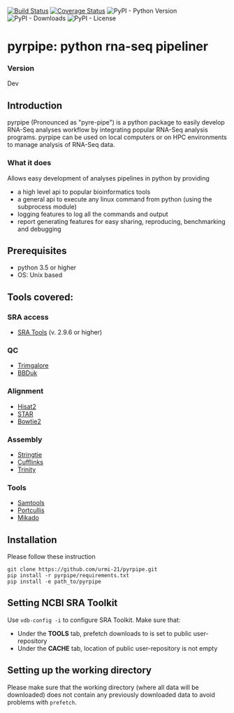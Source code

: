 [![Build Status](https://travis-ci.org/urmi-21/pyrpipe.svg?branch=master)](https://travis-ci.org/urmi-21/pyrpipe)
[![Coverage Status](https://coveralls.io/repos/github/urmi-21/pyrpipe/badge.svg?branch=master)](https://coveralls.io/github/urmi-21/pyrpipe?branch=master)
![PyPI - Python Version](https://img.shields.io/pypi/pyversions/pyrpipe)
![PyPI - Downloads](https://img.shields.io/pypi/dd/pyrpipe)
![PyPI - License](https://img.shields.io/pypi/l/pyrpipe)

# pyrpipe: python rna-seq pipeliner

### Version
Dev

## Introduction
pyrpipe (Pronounced as "pyre-pipe") is a python package to easily develop RNA-Seq analyses workflow by integrating popular RNA-Seq analysis programs.
pyrpipe can be used on local computers or on HPC environments to manage analysis of RNA-Seq data.

### What it does
Allows easy development of analyses pipelines in python by providing 
* a high level api to popular bioinformatics tools
* a general api to execute any linux command from python (using the subprocess module)
* logging features to log all the commands and output
* report generating features for easy sharing, reproducing, benchmarking and debugging


## Prerequisites
* python 3.5 or higher
* OS: Unix based

## Tools covered:
### SRA access
* [SRA Tools](https://github.com/ncbi/sra-tools) (v. 2.9.6 or higher)

### QC
* [Trimgalore](https://github.com/FelixKrueger/TrimGalore)
* [BBDuk](https://jgi.doe.gov/data-and-tools/bbtools/bb-tools-user-guide/bbduk-guide/)

### Alignment
* [Hisat2](https://ccb.jhu.edu/software/hisat2/index.shtml)
* [STAR](https://github.com/alexdobin/STAR)
* [Bowtie2](http://bowtie-bio.sourceforge.net/bowtie2/index.shtml)

### Assembly
* [Stringtie](https://github.com/gpertea/stringtie)
* [Cufflinks](http://cole-trapnell-lab.github.io/cufflinks/)
* [Trinity](https://github.com/trinityrnaseq/trinityrnaseq/wiki)

### Tools
* [Samtools](https://github.com/samtools/samtools)
* [Portcullis](https://github.com/maplesond/portcullis)
* [Mikado](https://github.com/EI-CoreBioinformatics/mikado)





## Installation
Please follow these instruction 
```
git clone https://github.com/urmi-21/pyrpipe.git
pip install -r pyrpipe/requirements.txt
pip install -e path_to/pyrpipe
```

## Setting NCBI SRA Toolkit
Use  ```vdb-config -i``` to configure SRA Toolkit. Make sure that:
* Under the **TOOLS** tab, prefetch downloads to is set to public user-repository
* Under the **CACHE** tab, location of public user-repository is not empty

## Setting up the working directory
Please make sure that the working directory (where all data will be downloaded) does not contain any previously downloaded data to avoid problems with ```prefetch```.